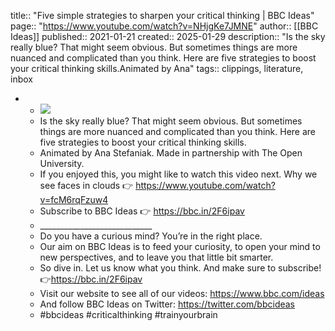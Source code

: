title:: "Five simple strategies to sharpen your critical thinking | BBC Ideas"
page:: "https://www.youtube.com/watch?v=NHjgKe7JMNE"
author:: [[BBC Ideas]]
published:: 2021-01-21
created:: 2025-01-29
description:: "Is the sky really blue? That might seem obvious. But sometimes things are more nuanced and complicated than you think. Here are five strategies to boost your critical thinking skills.Animated by Ana"
tags:: clippings, literature, inbox

- * ![](https://www.youtube.com/watch?v=NHjgKe7JMNE)
  * Is the sky really blue? That might seem obvious. But sometimes things are more nuanced and complicated than you think. Here are five strategies to boost your critical thinking skills.
  * Animated by Ana Stefaniak. Made in partnership with The Open University.
  * If you enjoyed this, you might like to watch this video next. Why we see faces in clouds 👉 https://www.youtube.com/watch?v=fcM6rqFzuw4
  * Subscribe to BBC Ideas 👉 https://bbc.in/2F6ipav
  * \_\_\_\_\_\_\_\_\_\_\_\_\_\_\_\_\_\_\_\_\_\_\_\_\_\_\_\_
  * Do you have a curious mind? You’re in the right place.
  * Our aim on BBC Ideas is to feed your curiosity, to open your mind to new perspectives, and to leave you that little bit smarter.
  * So dive in. Let us know what you think. And make sure to subscribe! 👉https://bbc.in/2F6ipav
  * Visit our website to see all of our videos: https://www.bbc.com/ideas
  * And follow BBC Ideas on Twitter: https://twitter.com/bbcideas
  * #bbcideas #criticalthinking #trainyourbrain
